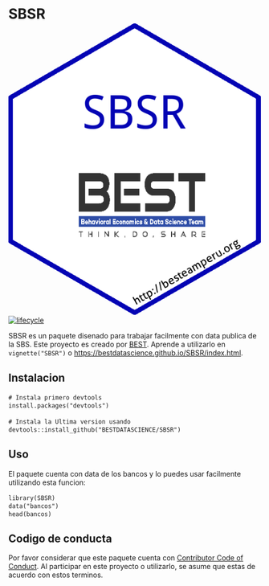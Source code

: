 <!-- README.md is generated from README.Rmd. Please edit that file -->
SBSR <img src="man/figures/logo.png" align="right" >
====================================================

[![lifecycle](https://img.shields.io/badge/lifecycle-maturing-blue.svg)](https://www.tidyverse.org/lifecycle/#maturing)

SBSR es un paquete disenado para trabajar facilmente con data publica de
la SBS. Este proyecto es creado por [BEST](http://besteamperu.org).
Aprende a utilizarlo en `vignette("SBSR")` o
<https://bestdatascience.github.io/SBSR/index.html>.

Instalacion
-----------

    # Instala primero devtools
    install.packages("devtools")

    # Instala la Ultima version usando
    devtools::install_github("BESTDATASCIENCE/SBSR")

Uso
---

El paquete cuenta con data de los bancos y lo puedes usar facilmente
utilizando esta funcion:

    library(SBSR)
    data("bancos")
    head(bancos)

Codigo de conducta
------------------

Por favor considerar que este paquete cuenta con [Contributor Code of
Conduct](CODE_OF_CONDUCT.md). Al participar en este proyecto o
utilizarlo, se asume que estas de acuerdo con estos terminos.
